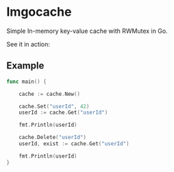 # Imgocache
Simple In-memory key-value cache with RWMutex in Go.

See it in action:

## Example

```go
func main() {

	cache := cache.New()

	cache.Set("userId", 42)
	userId := cache.Get("userId")

	fmt.Println(userId)

	cache.Delete("userId")
	userId, exist := cache.Get("userId")

	fmt.Println(userId)
}
```